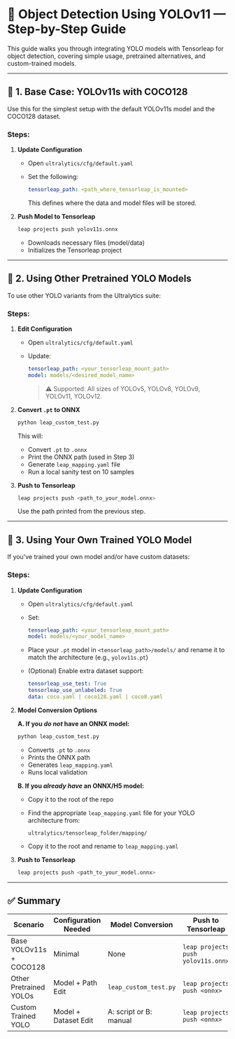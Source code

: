 

# 🚀 Object Detection Using YOLOv11 — Step-by-Step Guide

This guide walks you through integrating YOLO models with Tensorleap for object detection, covering simple usage, pretrained alternatives, and custom-trained models.

---

## 🔰 1. Base Case: YOLOv11s with COCO128

Use this for the simplest setup with the default YOLOv11s model and the COCO128 dataset.

### Steps:

1. **Update Configuration**

   * Open `ultralytics/cfg/default.yaml`
   * Set the following:

     ```yaml
     tensorleap_path: <path_where_tensorleap_is_mounted>
     ```

     This defines where the data and model files will be stored.

2. **Push Model to Tensorleap**

   ```bash
   leap projects push yolov11s.onnx
   ```

   * Downloads necessary files (model/data)
   * Initializes the Tensorleap project

---

## 🧠 2. Using Other Pretrained YOLO Models

To use other YOLO variants from the Ultralytics suite:

### Steps:

1. **Edit Configuration**

   * Open `ultralytics/cfg/default.yaml`
   * Update:

     ```yaml
     tensorleap_path: <your_tensorleap_mount_path>
     model: models/<desired_model_name>
     ```

     > ⚠️ Supported: All sizes of YOLOv5, YOLOv8, YOLOv9, YOLOv11, YOLOv12.

2. **Convert `.pt` to ONNX**

   ```bash
   python leap_custom_test.py
   ```

   This will:

   * Convert `.pt` to `.onnx`
   * Print the ONNX path (used in Step 3)
   * Generate `leap_mapping.yaml` file
   * Run a local sanity test on 10 samples

3. **Push to Tensorleap**

   ```bash
   leap projects push <path_to_your_model.onnx>
   ```

   Use the path printed from the previous step.

---

## 🧪 3. Using Your Own Trained YOLO Model

If you’ve trained your own model and/or have custom datasets:

### Steps:

1. **Update Configuration**

   * Open `ultralytics/cfg/default.yaml`
   * Set:

     ```yaml
     tensorleap_path: <your_tensorleap_mount_path>
     model: models/<your_model_name>
     ```
   * Place your `.pt` model in `<tensorleap_path>/models/` and rename it to match the architecture (e.g., `yolov11s.pt`)
   * (Optional) Enable extra dataset support:

     ```yaml
     tensorleap_use_test: True
     tensorleap_use_unlabeled: True
     data: coco.yaml | coco128.yaml | coco8.yaml
     ```

2. **Model Conversion Options**

   **A. If you *do not* have an ONNX model:**

   ```bash
   python leap_custom_test.py
   ```

   * Converts `.pt` to `.onnx`
   * Prints the ONNX path
   * Generates `leap_mapping.yaml`
   * Runs local validation

   **B. If you *already have* an ONNX/H5 model:**

   * Copy it to the root of the repo
   * Find the appropriate `leap_mapping.yaml` file for your YOLO architecture from:

     ```
     ultralytics/tensorleap_folder/mapping/
     ```
   * Copy it to the root and rename to `leap_mapping.yaml`

3. **Push to Tensorleap**

   ```bash
   leap projects push <path_to_your_model.onnx>
   ```

---

## ✅ Summary

| Scenario                | Configuration Needed | Model Conversion       | Push to Tensorleap                 |
| ----------------------- | -------------------- | ---------------------- | ---------------------------------- |
| Base YOLOv11s + COCO128 | Minimal              | None                   | `leap projects push yolov11s.onnx` |
| Other Pretrained YOLOs  | Model + Path Edit    | `leap_custom_test.py`  | `leap projects push <onnx>`        |
| Custom Trained YOLO     | Model + Dataset Edit | A: script or B: manual | `leap projects push <onnx>`        |


